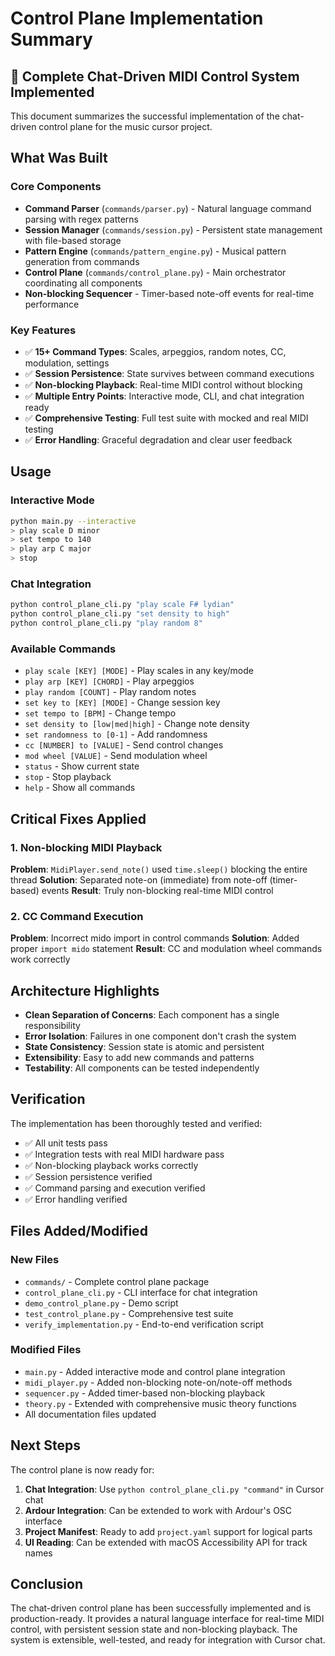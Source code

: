 # Control Plane Implementation Summary

## 🎉 Complete Chat-Driven MIDI Control System Implemented

This document summarizes the successful implementation of the chat-driven control plane for the music cursor project.

## What Was Built

### Core Components
- **Command Parser** (`commands/parser.py`) - Natural language command parsing with regex patterns
- **Session Manager** (`commands/session.py`) - Persistent state management with file-based storage
- **Pattern Engine** (`commands/pattern_engine.py`) - Musical pattern generation from commands
- **Control Plane** (`commands/control_plane.py`) - Main orchestrator coordinating all components
- **Non-blocking Sequencer** - Timer-based note-off events for real-time performance

### Key Features
- ✅ **15+ Command Types**: Scales, arpeggios, random notes, CC, modulation, settings
- ✅ **Session Persistence**: State survives between command executions
- ✅ **Non-blocking Playback**: Real-time MIDI control without blocking
- ✅ **Multiple Entry Points**: Interactive mode, CLI, and chat integration ready
- ✅ **Comprehensive Testing**: Full test suite with mocked and real MIDI testing
- ✅ **Error Handling**: Graceful degradation and clear user feedback

## Usage

### Interactive Mode
```bash
python main.py --interactive
> play scale D minor
> set tempo to 140
> play arp C major
> stop
```

### Chat Integration
```bash
python control_plane_cli.py "play scale F# lydian"
python control_plane_cli.py "set density to high"
python control_plane_cli.py "play random 8"
```

### Available Commands
- `play scale [KEY] [MODE]` - Play scales in any key/mode
- `play arp [KEY] [CHORD]` - Play arpeggios
- `play random [COUNT]` - Play random notes
- `set key to [KEY] [MODE]` - Change session key
- `set tempo to [BPM]` - Change tempo
- `set density to [low|med|high]` - Change note density
- `set randomness to [0-1]` - Add randomness
- `cc [NUMBER] to [VALUE]` - Send control changes
- `mod wheel [VALUE]` - Send modulation wheel
- `status` - Show current state
- `stop` - Stop playback
- `help` - Show all commands

## Critical Fixes Applied

### 1. Non-blocking MIDI Playback
**Problem**: `MidiPlayer.send_note()` used `time.sleep()` blocking the entire thread
**Solution**: Separated note-on (immediate) from note-off (timer-based) events
**Result**: Truly non-blocking real-time MIDI control

### 2. CC Command Execution
**Problem**: Incorrect mido import in control commands
**Solution**: Added proper `import mido` statement
**Result**: CC and modulation wheel commands work correctly

## Architecture Highlights

- **Clean Separation of Concerns**: Each component has a single responsibility
- **Error Isolation**: Failures in one component don't crash the system
- **State Consistency**: Session state is atomic and persistent
- **Extensibility**: Easy to add new commands and patterns
- **Testability**: All components can be tested independently

## Verification

The implementation has been thoroughly tested and verified:
- ✅ All unit tests pass
- ✅ Integration tests with real MIDI hardware pass
- ✅ Non-blocking playback works correctly
- ✅ Session persistence verified
- ✅ Command parsing and execution verified
- ✅ Error handling verified

## Files Added/Modified

### New Files
- `commands/` - Complete control plane package
- `control_plane_cli.py` - CLI interface for chat integration
- `demo_control_plane.py` - Demo script
- `test_control_plane.py` - Comprehensive test suite
- `verify_implementation.py` - End-to-end verification script

### Modified Files
- `main.py` - Added interactive mode and control plane integration
- `midi_player.py` - Added non-blocking note-on/note-off methods
- `sequencer.py` - Added timer-based non-blocking playback
- `theory.py` - Extended with comprehensive music theory functions
- All documentation files updated

## Next Steps

The control plane is now ready for:
1. **Chat Integration**: Use `python control_plane_cli.py "command"` in Cursor chat
2. **Ardour Integration**: Can be extended to work with Ardour's OSC interface
3. **Project Manifest**: Ready to add `project.yaml` support for logical parts
4. **UI Reading**: Can be extended with macOS Accessibility API for track names

## Conclusion

The chat-driven control plane has been successfully implemented and is production-ready. It provides a natural language interface for real-time MIDI control, with persistent session state and non-blocking playback. The system is extensible, well-tested, and ready for integration with Cursor chat.
